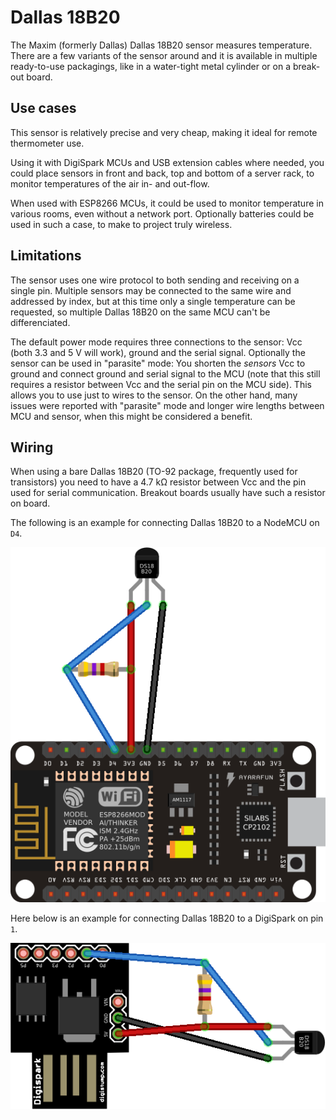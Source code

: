 Dallas 18B20
============

The Maxim (formerly Dallas) Dallas 18B20 sensor measures temperature. There are
a few variants of the sensor around and it is available in multiple ready-to-use
packagings, like in a water-tight metal cylinder or on a break-out board.

Use cases
---------

This sensor is relatively precise and very cheap, making it ideal for remote
thermometer use.

Using it with DigiSpark MCUs and USB extension cables where needed, you could
place sensors in front and back, top and bottom of a server rack, to monitor
temperatures of the air in- and out-flow.

When used with ESP8266 MCUs, it could be used to monitor temperature in various
rooms, even without a network port. Optionally batteries could be used in such
a case, to make to project truly wireless.

Limitations
-----------

The sensor uses one wire protocol to both sending and receiving on a single pin.
Multiple sensors may be connected to the same wire and addressed by index, but
at this time only a single temperature can be requested, so multiple Dallas
18B20 on the same MCU can't be differenciated.

The default power mode requires three connections to the sensor: Vcc (both 3.3
and 5 V will work), ground and the serial signal. Optionally the sensor can be
used in "parasite" mode: You shorten the _sensors_ Vcc to ground and connect
ground and serial signal to the MCU (note that this still requires a resistor
between Vcc and the serial pin on the MCU side). This allows you to use just to
wires to the sensor. On the other hand, many issues were reported with
"parasite" mode and longer wire lengths between MCU and sensor, when this might
be considered a benefit.

Wiring
------

When using a bare Dallas 18B20 (TO-92 package, frequently used for transistors)
you need to have a 4.7 kΩ resistor between Vcc and the pin used for serial
communication. Breakout boards usually have such a resistor on board.

The following is an example for connecting Dallas 18B20 to a NodeMCU on `D4`.

![Dallas 18B20 connected to a NodeMCU](https://raw.githubusercontent.com/elrido/MonSens/master/sensors/ds18b20/ds18b20%20nodemcu.png)

Here below is an example for connecting Dallas 18B20 to a DigiSpark on pin `1`.

![Dallas 18B20 connected to a DigiSpark](https://raw.githubusercontent.com/elrido/MonSens/master/sensors/ds18b20/ds18b20%20digispark.png)

